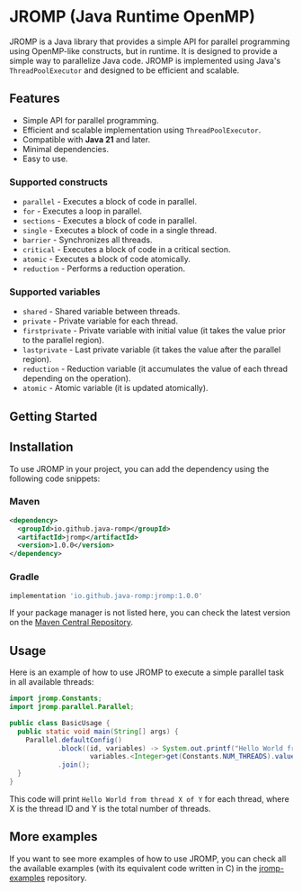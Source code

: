 # JROMP (Java Runtime OpenMP)

JROMP is a Java library that provides a simple API for parallel programming using OpenMP-like constructs, but in
runtime. It is designed to provide a simple way to parallelize Java code. JROMP is implemented
using Java's `ThreadPoolExecutor` and designed to be efficient and scalable.

## Features

- Simple API for parallel programming.
- Efficient and scalable implementation using `ThreadPoolExecutor`.
- Compatible with **Java 21** and later.
- Minimal dependencies.
- Easy to use.

### Supported constructs

- `parallel` - Executes a block of code in parallel.
- `for` - Executes a loop in parallel.
- `sections` - Executes a block of code in parallel.
- `single` - Executes a block of code in a single thread.
- `barrier` - Synchronizes all threads.
- `critical` - Executes a block of code in a critical section.
- `atomic` - Executes a block of code atomically.
- `reduction` - Performs a reduction operation.

### Supported variables

- `shared` - Shared variable between threads.
- `private` - Private variable for each thread.
- `firstprivate` - Private variable with initial value (it takes the value prior to the parallel region).
- `lastprivate` - Last private variable (it takes the value after the parallel region).
- `reduction` - Reduction variable (it accumulates the value of each thread depending on the operation).
- `atomic` - Atomic variable (it is updated atomically).

## Getting Started

## Installation

To use JROMP in your project, you can add the dependency using the following code snippets:

### Maven

<!-- @formatter:off -->
```xml
<dependency>
  <groupId>io.github.java-romp</groupId>
  <artifactId>jromp</artifactId>
  <version>1.0.0</version>
</dependency>
```
<!-- @formatter:on -->

### Gradle

```groovy
implementation 'io.github.java-romp:jromp:1.0.0'
```

If your package manager is not listed here, you can check the latest version on
the [Maven Central Repository](https://central.sonatype.com/artifact/io.github.java-romp/jromp).

## Usage

Here is an example of how to use JROMP to execute a simple parallel task in all available threads:

```java
import jromp.Constants;
import jromp.parallel.Parallel;

public class BasicUsage {
  public static void main(String[] args) {
    Parallel.defaultConfig()
            .block((id, variables) -> System.out.printf("Hello World from thread %d of %d%n", id,
                    variables.<Integer>get(Constants.NUM_THREADS).value()))
            .join();
  }
}
```

This code will print `Hello World from thread X of Y` for each thread, where X is the thread ID and Y is the total
number of threads.

## More examples

If you want to see more examples of how to use JROMP, you can check all the available examples
(with its equivalent code written in C) in the [jromp-examples](https://github.com/scastd/jromp-examples)
repository.

